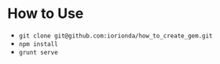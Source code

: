 # How to Use

- `git clone git@github.com:iorionda/how_to_create_gem.git`
- `npm install`
- `grunt serve`
